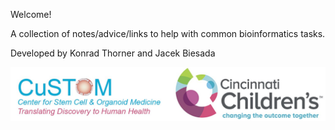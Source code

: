Welcome!

A collection of notes/advice/links to help with common bioinformatics tasks.

Developed by Konrad Thorner and Jacek Biesada


![custom](/images/custom_cchmc.png)
